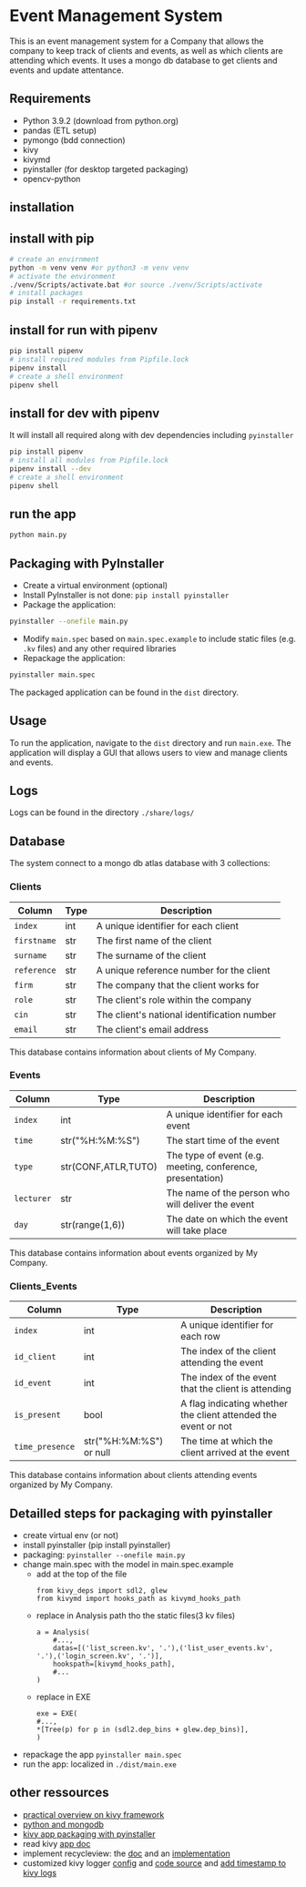 # Event Management System

This is an event management system for a Company that allows the company to keep track of clients and events, as well as which clients are attending which events.
It uses a mongo db database to get clients and events and update attentance.

## Requirements

- Python 3.9.2 (download from python.org)
- pandas (ETL setup)
- pymongo (bdd connection)
- kivy 
- kivymd
- pyinstaller (for desktop targeted packaging)
- opencv-python

## installation
## install with pip
```bash
# create an envirnment
python -m venv venv #or python3 -m venv venv
# activate the environment
./venv/Scripts/activate.bat #or source ./venv/Scripts/activate
# install packages
pip install -r requirements.txt
```

## install for run with pipenv
```bash
pip install pipenv
# install required modules from Pipfile.lock
pipenv install 
# create a shell environment
pipenv shell
```

## install for dev with pipenv
It will install all required along with dev dependencies including `pyinstaller`
```bash
pip install pipenv
# install all modules from Pipfile.lock
pipenv install --dev
# create a shell environment
pipenv shell
```

## run the app
```bash
python main.py
```

## Packaging with PyInstaller 

- Create a virtual environment (optional)
- Install PyInstaller is not done: `pip install pyinstaller`
- Package the application: 
```bash
pyinstaller --onefile main.py
```
- Modify `main.spec` based on `main.spec.example` to include static files (e.g. `.kv` files) and any other required libraries
- Repackage the application: 
```bash
pyinstaller main.spec
```

The packaged application can be found in the `dist` directory.

## Usage

To run the application, navigate to the `dist` directory and run `main.exe`. The application will display a GUI that allows users to view and manage clients and events.

## Logs

Logs can be found in the directory `./share/logs/`

## Database

The system connect to a mongo db atlas database with 3 collections:

### Clients

| Column     | Type | Description                                             |
|------------|------|---------------------------------------------------------|
| `index`    | int  | A unique identifier for each client                     |
| `firstname`| str  | The first name of the client                            |
| `surname`  | str  | The surname of the client                                |
| `reference`| str  | A unique reference number for the client                 |
| `firm`     | str  | The company that the client works for                    |
| `role`     | str  | The client's role within the company                     |
| `cin`      | str  | The client's national identification number              |
| `email`    | str  | The client's email address                               |

This database contains information about clients of My Company.

### Events

| Column     | Type | Description                                             |
|------------|------|---------------------------------------------------------|
| `index`    | int  | A unique identifier for each event                      |
| `time`     | str("%H:%M:%S")  | The start time of the event                              |
| `type`     | str(CONF,ATLR,TUTO)  | The type of event (e.g. meeting, conference, presentation)|
| `lecturer` | str  | The name of the person who will deliver the event        |
| `day`      | str(range(1,6))  | The date on which the event will take place              |

This database contains information about events organized by My Company.

### Clients_Events

| Column         | Type  | Description                                                       |
|----------------|-------|-------------------------------------------------------------------|
| `index`        | int   | A unique identifier for each row                                   |
| `id_client`    | int   | The index of the client attending the event                        |
| `id_event`     | int   | The index of the event that the client is attending                 |
| `is_present`   | bool  | A flag indicating whether the client attended the event or not    |
| `time_presence`| str("%H:%M:%S") or null   | The time at which the client arrived at the event                   |

This database contains information about clients attending events organized by My Company.



## Detailled steps for packaging with pyinstaller
 
- create virtual env (or not)
- install pyinstaller (pip install pyinstaller)
- packaging: `pyinstaller --onefile main.py` 
- change main.spec with the model in main.spec.example
    - add at the top of the file
        ```
        from kivy_deps import sdl2, glew
        from kivymd import hooks_path as kivymd_hooks_path
        ```
    - replace in Analysis path tho the static files(3 kv files)
        ```
        a = Analysis(
            #...,
            datas=[('list_screen.kv', '.'),('list_user_events.kv', '.'),('login_screen.kv', '.')],
            hookspath=[kivymd_hooks_path],
            #...
        )
        ```
    - replace in EXE
        ```
        exe = EXE(
        #...,
        *[Tree(p) for p in (sdl2.dep_bins + glew.dep_bins)],
        )
        ```
- repackage the app ```pyinstaller main.spec```
- run the app: localized in `./dist/main.exe`


## other ressources

- [practical overview on kivy framework](https://realpython.com/mobile-app-kivy-python/#understanding-the-kivy-framework)
- [python and mongodb](https://www.mongodb.com/languages/python#prerequisites)
- [kivy app packaging with pyinstaller](https://dev.to/ngonidzashe/using-pyinstaller-to-package-kivy-and-kivymd-desktop-apps-2fmj)
- read kivy [app doc](https://kivy.org/doc/stable/api-kivy.app.html) 
- implement recycleview: the [doc](https://kivy.org/doc/stable/api-kivy.uix.recycleview.html) and an [implementation](https://copyprogramming.com/howto/how-to-replace-deprecated-listview-in-kivy)
- customized kivy logger [config](https://kivy.org/doc/stable/api-kivy.logger.html#) and [code source](https://kivy.org/doc/stable/_modules/kivy/logger.html) and [add timestamp to kivy logs](https://groups.google.com/g/kivy-users/c/0M9uaXCC8XA)
